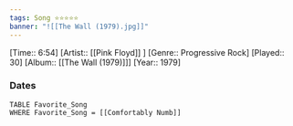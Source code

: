 ```yaml
---
tags: Song ⭐⭐⭐⭐⭐ 
banner: "![[The Wall (1979).jpg]]"
---
```

[Time:: 6:54]
[Artist:: [[Pink Floyd]] ]
[Genre:: Progressive Rock]
[Played:: 30]
[Album:: [[The Wall (1979)]]]
[Year:: 1979]
### Dates
````dataview
TABLE Favorite_Song
WHERE Favorite_Song = [[Comfortably Numb]]
````